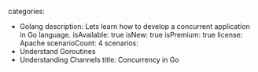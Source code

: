 categories:
  - Golang
description: Lets learn how to develop a concurrent application in Go language.
isAvailable: true
isNew: true
isPremium: true
license: Apache
scenarioCount: 4
scenarios:
  - Understand Goroutines
  - Understanding Channels
title: Concurrency in Go
